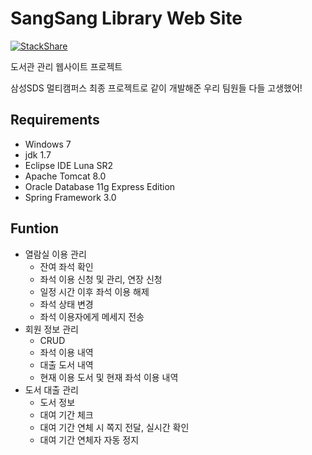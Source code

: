 # SangSang Library Web Site
[![StackShare](https://img.shields.io/badge/tech-stack-0690fa.svg?style=flat)](https://stackshare.io/JihunDev/sslibrary-web-site)

도서관 관리 웹사이트 프로젝트

삼성SDS 멀티캠퍼스 최종 프로젝트로 같이 개발해준 우리 팀원들 다들 고생했어!


## Requirements

* Windows 7
* jdk 1.7
* Eclipse IDE Luna SR2
* Apache Tomcat 8.0
* Oracle Database 11g Express Edition
* Spring Framework 3.0

## Funtion

* 열람실 이용 관리
	- 잔여 좌석 확인
	- 좌석 이용 신청 및 관리, 연장 신청
	- 일정 시간 이후 좌석 이용 해제
	- 좌석 상태 변경
	- 좌석 이용자에게 메세지 전송
* 회원 정보 관리
	- CRUD
	- 좌석 이용 내역
	- 대출 도서 내역
	- 현재 이용 도서 및 현재 좌석 이용 내역
* 도서 대출 관리
	- 도서 정보 
	- 대여 기간 체크
	- 대여 기간 연체 시 쪽지 전달, 실시간 확인
	- 대여 기간 연체자 자동 정지



